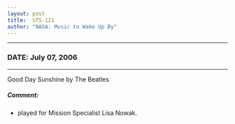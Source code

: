 ```yaml
---
layout: post
title:  STS-121
author: "NASA: Music to Wake Up By"
---
```


----
### DATE: July 07, 2006
----
Good Day Sunshine by The Beatles

##### Comment:
* played for Mission Specialist Lisa Nowak.
